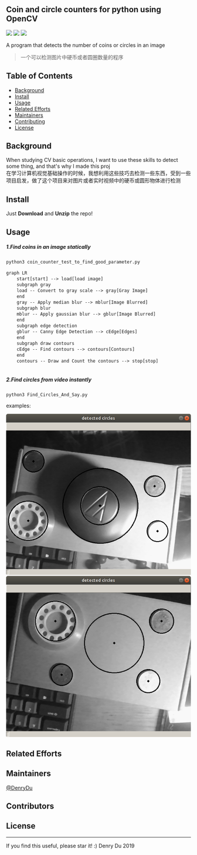 ## Coin and circle counters for python using OpenCV
![](https://img.shields.io/badge/language-python-green.svg)  ![](https://img.shields.io/badge/Coin_Counter-v1.0.6-519dd9.svg) ![](https://img.shields.io/badge/dependency-opencv-orange.svg)

A program that detects the number of coins or circles in an image    
> 一个可以检测图片中硬币或者圆圈数量的程序
## Table of Contents
- [Background](#background)
- [Install](#install)
- [Usage](#usage)
- [Related Efforts](#related-efforts)
- [Maintainers](#maintainers)
- [Contributing](#contributing)
- [License](#license)

## Background
When studying CV basic operations, I want to use these skills to detect some thing, and that's why I made this proj                 
在学习计算机视觉基础操作的时候，我想利用这些技巧去检测一些东西，受到一些项目启发，做了这个项目来对图片或者实时视频中的硬币或圆形物体进行检测
## Install
Just **Download** and **Unzip** the repo!
## Usage
##### 1.Find coins in an image statically
```
python3 coin_counter_test_to_find_good_parameter.py
```
```mermaid
graph LR
    start[start] --> load[load image]
    subgraph gray
    load -- Convert to gray scale --> gray[Gray Image]
    end
    gray -- Apply median blur --> mblur[Image Blurred]
    subgraph blur
    mblur -- Apply gaussian blur --> gblur[Image Blurred]
    end
    subgraph edge detection
    gblur -- Canny Edge Detection --> cEdge[Edges]
    end
    subgraph draw contours
    cEdge -- Find contours --> contours[Contours]
    end
    contours -- Draw and Count the contours --> stop[stop]
    
```
<!--load image -> convert to grey scale -> apply median blur -> apply gaussian blur -> apply canny edge detection -> find contours -> draw contours -> count the number of contours -> thus, count the number of coins.<br><br>-->


##### 2.Find circles from video instantly
```
python3 Find_Circles_And_Say.py
```
examples:

<img src="./find_circles_ex/find_circles_test_1.png" width="600"  alt="test_1"/>
<img src="./find_circles_ex/find_circles_test_2.png" width="600"  alt="test_2"/>

## Related Efforts
## Maintainers
[@DenryDu](https://github.com/DenryDu)
## Contributors
## License

***
If you find this useful, please star it! :)
Denry Du 2019
